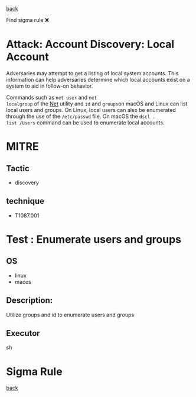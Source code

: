
[back](../index.md)

Find sigma rule :x: 

# Attack: Account Discovery: Local Account 

Adversaries may attempt to get a listing of local system accounts. This information can help adversaries determine which local accounts exist on a system to aid in follow-on behavior.

Commands such as <code>net user</code> and <code>net localgroup</code> of the [Net](https://attack.mitre.org/software/S0039) utility and <code>id</code> and <code>groups</code>on macOS and Linux can list local users and groups. On Linux, local users can also be enumerated through the use of the <code>/etc/passwd</code> file. On macOS the <code>dscl . list /Users</code> command can be used to enumerate local accounts.

# MITRE
## Tactic
  - discovery


## technique
  - T1087.001


# Test : Enumerate users and groups
## OS
  - linux
  - macos


## Description:
Utilize groups and id to enumerate users and groups


## Executor
sh

# Sigma Rule


[back](../index.md)
